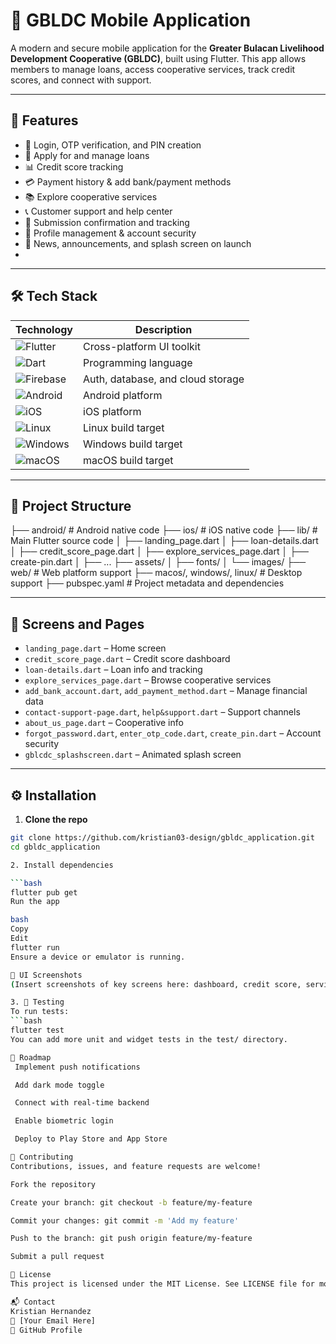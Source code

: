 # 📱 GBLDC Mobile Application

A modern and secure mobile application for the **Greater Bulacan Livelihood Development Cooperative (GBLDC)**, built using Flutter. This app allows members to manage loans, access cooperative services, track credit scores, and connect with support.

---

## 🚀 Features

- 🔐 Login, OTP verification, and PIN creation
- 🧾 Apply for and manage loans
- 📊 Credit score tracking
- 💳 Payment history & add bank/payment methods
- 📚 Explore cooperative services
- 📞 Customer support and help center
- 📝 Submission confirmation and tracking
- 👤 Profile management & account security
- 📢 News, announcements, and splash screen on launch
- 

---

## 🛠️ Tech Stack

| Technology       | Description                            |
|------------------|----------------------------------------|
| ![Flutter](https://img.shields.io/badge/Flutter-02569B?logo=flutter&logoColor=white) | Cross-platform UI toolkit |
| ![Dart](https://img.shields.io/badge/Dart-0175C2?logo=dart&logoColor=white)         | Programming language |
| ![Firebase](https://img.shields.io/badge/Firebase-FFCA28?logo=firebase&logoColor=black) | Auth, database, and cloud storage |
| ![Android](https://img.shields.io/badge/Android-3DDC84?logo=android&logoColor=white) | Android platform |
| ![iOS](https://img.shields.io/badge/iOS-000000?logo=apple&logoColor=white)           | iOS platform |
| ![Linux](https://img.shields.io/badge/Linux-FCC624?logo=linux&logoColor=black)       | Linux build target |
| ![Windows](https://img.shields.io/badge/Windows-0078D6?logo=windows&logoColor=white) | Windows build target |
| ![macOS](https://img.shields.io/badge/macOS-000000?logo=apple&logoColor=white)       | macOS build target |

---

## 🧩 Project Structure
├── android/ # Android native code
├── ios/ # iOS native code
├── lib/ # Main Flutter source code
│ ├── landing_page.dart
│ ├── loan-details.dart
│ ├── credit_score_page.dart
│ ├── explore_services_page.dart
│ ├── create-pin.dart
│ ├── ...
├── assets/
│ ├── fonts/
│ └── images/
├── web/ # Web platform support
├── macos/, windows/, linux/ # Desktop support
├── pubspec.yaml # Project metadata and dependencies

---

## 🧪 Screens and Pages

- `landing_page.dart` – Home screen
- `credit_score_page.dart` – Credit score dashboard
- `loan-details.dart` – Loan info and tracking
- `explore_services_page.dart` – Browse cooperative services
- `add_bank_account.dart`, `add_payment_method.dart` – Manage financial data
- `contact-support-page.dart`, `help&support.dart` – Support channels
- `about_us_page.dart` – Cooperative info
- `forgot_password.dart`, `enter_otp_code.dart`, `create_pin.dart` – Account security
- `gblcdc_splashscreen.dart` – Animated splash screen

---

## ⚙️ Installation

1. **Clone the repo**

```bash
git clone https://github.com/kristian03-design/gbldc_application.git
cd gbldc_application

2. Install dependencies

```bash
flutter pub get
Run the app

bash
Copy
Edit
flutter run
Ensure a device or emulator is running.

📸 UI Screenshots
(Insert screenshots of key screens here: dashboard, credit score, services, etc.)

3. 🧪 Testing
To run tests:
```bash
flutter test
You can add more unit and widget tests in the test/ directory.

📌 Roadmap
 Implement push notifications

 Add dark mode toggle

 Connect with real-time backend

 Enable biometric login

 Deploy to Play Store and App Store

🤝 Contributing
Contributions, issues, and feature requests are welcome!

Fork the repository

Create your branch: git checkout -b feature/my-feature

Commit your changes: git commit -m 'Add my feature'

Push to the branch: git push origin feature/my-feature

Submit a pull request

📄 License
This project is licensed under the MIT License. See LICENSE file for more details.

📬 Contact
Kristian Hernandez
📧 [Your Email Here]
🔗 GitHub Profile


